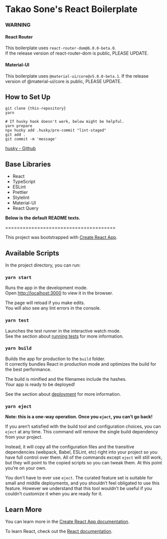 # Takao Sone's React Boilerplate

### WARNING

#### React Router

This boilerplate uses `react-router-dom@6.0.0-beta.0`.  
If the release version of react-router-dom is public, PLEASE UPDATE.

#### Material-UI

This boilerplate uses `@material-ui/core@v5.0.0-beta.1`.
If the release version of @material-ui/core is public, PLEASE UPDATE.

## How to Set Up

```shell
git clone {this-repository}
yarn

# If husky hook doesn't work, below might be helpful.
yarn prepare
npx husky add .husky/pre-commit "lint-staged"
git add .
git commit -m 'message'
```
[husky - Github](https://github.com/typicode/husky)

## Base Libraries

- React
- TypeScript
- ESLint
- Prettier
- Stylelint
- Material-UI
- React Query

**Below is the default README texts.**

======================================

This project was bootstrapped with [Create React App](https://github.com/facebook/create-react-app).

## Available Scripts

In the project directory, you can run:

### `yarn start`

Runs the app in the development mode.\
Open [http://localhost:3000](http://localhost:3000) to view it in the browser.

The page will reload if you make edits.\
You will also see any lint errors in the console.

### `yarn test`

Launches the test runner in the interactive watch mode.\
See the section about [running tests](https://facebook.github.io/create-react-app/docs/running-tests) for more information.

### `yarn build`

Builds the app for production to the `build` folder.\
It correctly bundles React in production mode and optimizes the build for the best performance.

The build is minified and the filenames include the hashes.\
Your app is ready to be deployed!

See the section about [deployment](https://facebook.github.io/create-react-app/docs/deployment) for more information.

### `yarn eject`

**Note: this is a one-way operation. Once you `eject`, you can’t go back!**

If you aren’t satisfied with the build tool and configuration choices, you can `eject` at any time. This command will remove the single build dependency from your project.

Instead, it will copy all the configuration files and the transitive dependencies (webpack, Babel, ESLint, etc) right into your project so you have full control over them. All of the commands except `eject` will still work, but they will point to the copied scripts so you can tweak them. At this point you’re on your own.

You don’t have to ever use `eject`. The curated feature set is suitable for small and middle deployments, and you shouldn’t feel obligated to use this feature. However we understand that this tool wouldn’t be useful if you couldn’t customize it when you are ready for it.

## Learn More

You can learn more in the [Create React App documentation](https://facebook.github.io/create-react-app/docs/getting-started).

To learn React, check out the [React documentation](https://reactjs.org/).

